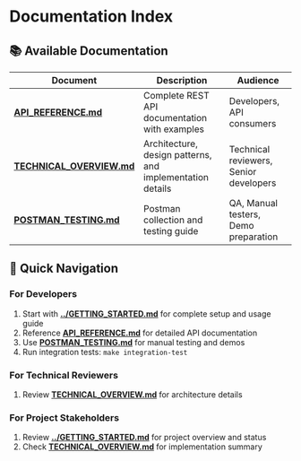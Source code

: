 # Documentation Index

## 📚 Available Documentation

| Document | Description | Audience |
|----------|-------------|----------|
| **[API_REFERENCE.md](API_REFERENCE.md)** | Complete REST API documentation with examples | Developers, API consumers |
| **[TECHNICAL_OVERVIEW.md](TECHNICAL_OVERVIEW.md)** | Architecture, design patterns, and implementation details | Technical reviewers, Senior developers |
| **[POSTMAN_TESTING.md](POSTMAN_TESTING.md)** | Postman collection and testing guide | QA, Manual testers, Demo preparation |

## 🚀 Quick Navigation

### For Developers
1. Start with **[../GETTING_STARTED.md](../GETTING_STARTED.md)** for complete setup and usage guide
2. Reference **[API_REFERENCE.md](API_REFERENCE.md)** for detailed API documentation
3. Use **[POSTMAN_TESTING.md](POSTMAN_TESTING.md)** for manual testing and demos
4. Run integration tests: `make integration-test`

### For Technical Reviewers
1. Review **[TECHNICAL_OVERVIEW.md](TECHNICAL_OVERVIEW.md)** for architecture details


### For Project Stakeholders
1. Review **[../GETTING_STARTED.md](../GETTING_STARTED.md)** for project overview and status
2. Check **[TECHNICAL_OVERVIEW.md](TECHNICAL_OVERVIEW.md)** for implementation summary
